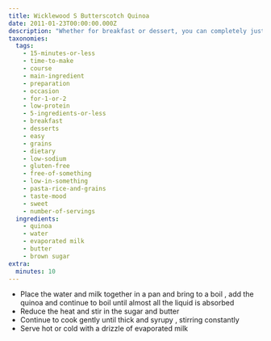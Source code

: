 ```yaml
---
title: Wicklewood S Butterscotch Quinoa
date: 2011-01-23T00:00:00.000Z
description: "Whether for breakfast or dessert, you can completely justify the butterscotch in this dish because of the protein packed quinoa. \r\ni always use dib's recipe for toasted quinoa #16399 it is perfect for this recipe as the nuttiness produced by toasting compliments perfectly the butterscotch flavour.\r\nupdate: i've tried to correct the fluid amount several times without success(editing glitches) but it is supposed to read; 150 ml water and 30ml milk."
taxonomies:
  tags:
    - 15-minutes-or-less
    - time-to-make
    - course
    - main-ingredient
    - preparation
    - occasion
    - for-1-or-2
    - low-protein
    - 5-ingredients-or-less
    - breakfast
    - desserts
    - easy
    - grains
    - dietary
    - low-sodium
    - gluten-free
    - free-of-something
    - low-in-something
    - pasta-rice-and-grains
    - taste-mood
    - sweet
    - number-of-servings
  ingredients:
    - quinoa
    - water
    - evaporated milk
    - butter
    - brown sugar
extra:
  minutes: 10
---
```

 - Place the water and milk together in a pan and bring to a boil , add the quinoa and continue to boil until almost all the liquid is absorbed
 - Reduce the heat and stir in the sugar and butter
 - Continue to cook gently until thick and syrupy , stirring constantly
 - Serve hot or cold with a drizzle of evaporated milk
